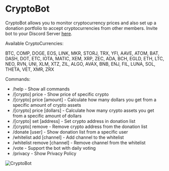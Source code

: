 # CryptoBot

CryptoBot allows you to monitor cryptocurrency prices and also set up a donation portfolio to accept cryptocurrencies from other members.
Invite bot to your Discord Server [here](https://discord.com/api/oauth2/authorize?client_id=953953187394617354&permissions=274877908992&scope=bot%20applications.commands).

Available CryptoCurrencies:

BTC,  COMP,  DOGE,  EOS,  LINK,  MKR,  STORJ,  TRX,  YFI,  AAVE,  ATOM,  BAT,  DASH,  DOT,  ETC,  IOTA,  MATIC,  XEM,  XRP,  ZEC,  ADA,  BCH,  EGLD,  ETH,  LTC,  NEO,  RVN,  UNI,  XLM,  XTZ,  ZIL,  ALGO,  AVAX,  BNB,  ENJ,  FIL,  LUNA,  SOL,  THETA,  VET,  XMR,  ZRX

Commands:
- /help - Show all commands
- /[crypto] price - Show price of specific crypto
- /[crypto] price [amount] - Calculate how many dollars you get from a specific amount of crypto assets
- /[crypto] price [dollars] - Calculate how many crypto assets you get from a specific amount of dollars
- /[crypto] set [address] - Set crypto address in donation list
- /[crypto] remove - Remove crypto address from the donation list
- /donate [user] - Show donation list from a specific user
- /whitelist add [channel] - Add channel to the whitelist
- /whitelist remove [channel] - Remove channel from the whitelist
- /vote - Support the bot with daily voting
- /privacy - Show Privacy Policy

![CryptoBot](https://i.imgur.com/6ZkiNFw.png)
